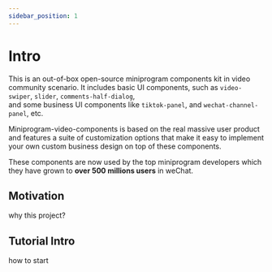 ```yaml
---
sidebar_position: 1
---
```


# Intro

This is an out-of-box open-source miniprogram components kit in video community scenario.
It includes basic UI components, such as `video-swiper`, `slider`, `comments-half-dialog`,  
and some business UI components like `tiktok-panel`, and `wechat-channel-panel`, etc.

Miniprogram-video-components is based on the real massive user product and features a suite of customization options that make it easy to implement your own custom business design on top of these components.

These components are now used by the top miniprogram developers which they have grown to **over 500 millions users** in weChat.

## Motivation

why this project?

## Tutorial Intro

how to start
